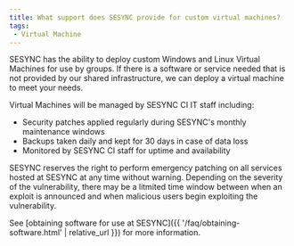 ```yaml
---
title: What support does SESYNC provide for custom virtual machines?
tags:
 - Virtual Machine
---
```


SESYNC has the ability to deploy custom Windows and Linux Virtual Machines for use by groups. 
If there is a software or service needed that is not provided by our shared infrastructure,
we can deploy a virtual machine to meet your needs.

Virtual Machines will be managed by SESYNC CI IT staff including:

  * Security patches applied regularly during SESYNC's monthly maintenance windows
  * Backups taken daily and kept for 30 days in case of data loss
  * Monitored by SESYNC CI staff for uptime and availability


SESYNC reserves the right to perform emergency patching on all services hosted at SESYNC at any time without warning.
Depending on the severity of the vulnerability, there may be a litmited time window between when an exploit is announced and when malicious users begin exploiting the vulnerability.
  
See [obtaining software for use at SESYNC]({{ '/faq/obtaining-software.html' | relative_url }}) for more information.
